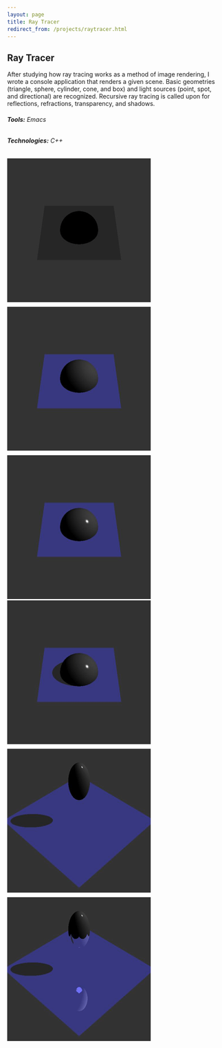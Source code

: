 ```yaml
---
layout: page
title: Ray Tracer
redirect_from: /projects/raytracer.html
---
```

## Ray Tracer

After studying how ray tracing works as a method of image rendering, I wrote a console application that renders a given scene. Basic geometries (triangle, sphere, cylinder, cone, and box) and light sources (point, spot, and directional) are recognized. Recursive ray tracing is called upon for reflections, refractions, transparency, and shadows.

###### **Tools:** Emacs

###### **Technologies:** C++

![Ray tracing with emissive &amp; ambient light, diffuse, and specular light](/images/lighting.png)
![Ray tracing with shadows, transformations, and reflections](/images/transforms.png)
